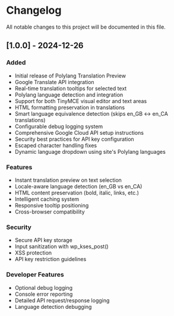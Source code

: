 # Changelog

All notable changes to this project will be documented in this file.

## [1.0.0] - 2024-12-26

### Added
- Initial release of Polylang Translation Preview
- Google Translate API integration
- Real-time translation tooltips for selected text
- Polylang language detection and integration
- Support for both TinyMCE visual editor and text areas
- HTML formatting preservation in translations
- Smart language equivalence detection (skips en_GB ↔ en_CA translations)
- Configurable debug logging system
- Comprehensive Google Cloud API setup instructions
- Security best practices for API key configuration
- Escaped character handling fixes
- Dynamic language dropdown using site's Polylang languages

### Features
- Instant translation preview on text selection
- Locale-aware language detection (en_GB vs en_CA)
- HTML content preservation (bold, italic, links, etc.)
- Intelligent caching system
- Responsive tooltip positioning
- Cross-browser compatibility

### Security
- Secure API key storage
- Input sanitization with wp_kses_post()
- XSS protection
- API key restriction guidelines

### Developer Features
- Optional debug logging
- Console error reporting
- Detailed API request/response logging
- Language detection debugging